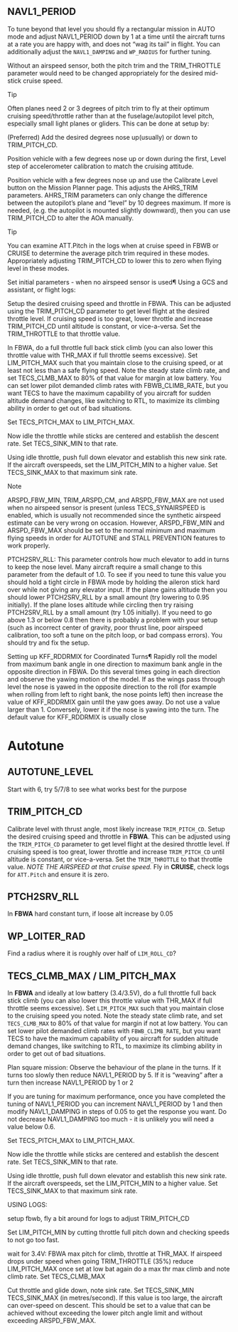 ## NAVL1_PERIOD 

To tune beyond that level you should fly a rectangular mission in AUTO mode and adjust NAVL1_PERIOD down by 1 at a time until the aircraft turns at a rate you are happy with, and does not “wag its tail” in flight.
You can additionally adjust the `NAVL1_DAMPING` and `WP_RADIUS` for further tuning.

Without an airspeed sensor, both the pitch trim and the TRIM_THROTTLE parameter would need to be changed appropriately for the desired mid-stick cruise speed.

Tip

Often planes need 2 or 3 degrees of pitch trim to fly at their optimum cruising speed/throttle rather than at the fuselage/autopilot level pitch, especially small light planes or gliders. This can be done at setup by:

(Preferred) Add the desired degrees nose up(usually) or down to TRIM_PITCH_CD.

Position vehicle with a few degrees nose up or down during the first, Level step of accelerometer calibration to match the cruising attitude.

Position vehicle with a few degrees nose up and use the Calibrate Level button on the Mission Planner page. This adjusts the AHRS_TRIM parameters. AHRS_TRIM parameters can only change the difference between the autopilot’s plane and “level” by 10 degrees maximum. If more is needed, (e.g. the autopilot is mounted slightly downward), then you can use TRIM_PITCH_CD to alter the AOA manually.

Tip

You can examine ATT.Pitch in the logs when at cruise speed in FBWB or CRUISE to determine the average pitch trim required in these modes. Appropriately adjusting TRIM_PITCH_CD to lower this to zero when flying level in these modes.


Set initial parameters - when no airspeed sensor is used¶
Using a GCS and assistant, or flight logs:

Setup the desired cruising speed and throttle in FBWA. This can be adjusted using the TRIM_PITCH_CD parameter to get level flight at the desired throttle level. If cruising speed is too great, lower throttle and increase TRIM_PITCH_CD until altitude is constant, or vice-a-versa. Set the TRIM_THROTTLE to that throttle value.

In FBWA, do a full throttle full back stick climb (you can also lower this throttle value with THR_MAX if full throttle seems excessive). Set LIM_PITCH_MAX such that you maintain close to the cruising speed, or at least not less than a safe flying speed. Note the steady state climb rate, and set TECS_CLMB_MAX to 80% of that value for margin at low battery. You can set lower pilot demanded climb rates with FBWB_CLIMB_RATE, but you want TECS to have the maximum capability of you aircraft for sudden altitude demand changes, like switching to RTL, to maximize its climbing ability in order to get out of bad situations.

Set TECS_PITCH_MAX to LIM_PITCH_MAX.

Now idle the throttle while sticks are centered and establish the descent rate. Set TECS_SINK_MIN to that rate.

Using idle throttle, push full down elevator and establish this new sink rate. If the aircraft overspeeds, set the LIM_PITCH_MIN to a higher value. Set TECS_SINK_MAX to that maximum sink rate.

Note

ARSPD_FBW_MIN, TRIM_ARSPD_CM, and ARSPD_FBW_MAX are not used when no airspeed sensor is present (unless TECS_SYNAIRSPEED is enabled, which is usually not recommended since the synthetic airspeed estimate can be very wrong on occasion. However, ARSPD_FBW_MIN and ARSPD_FBW_MAX should be set to the normal minimum and maximum flying speeds in order for AUTOTUNE and STALL PREVENTION features to work properly.


PTCH2SRV_RLL: This parameter controls how much elevator to add in turns to keep the nose level. Many aircraft require a small change to this parameter from the default of 1.0. To see if you need to tune this value you should hold a tight circle in FBWA mode by holding the aileron stick hard over while not giving any elevator input. If the plane gains altitude then you should lower PTCH2SRV_RLL by a small amount (try lowering to 0.95 initially). If the plane loses altitude while circling then try raising PTCH2SRV_RLL by a small amount (try 1.05 initially). If you need to go above 1.3 or below 0.8 then there is probably a problem with your setup (such as incorrect center of gravity, poor thrust line, poor airspeed calibration, too soft a tune on the pitch loop, or bad compass errors). You should try and fix the setup.


Setting up KFF_RDDRMIX for Coordinated Turns¶
Rapidly roll the model from maximum bank angle in one direction to maximum bank angle in the opposite direction in FBWA. Do this several times going in each direction and observe the yawing motion of the model. If as the wings pass through level the nose is yawed in the opposite direction to the roll (for example when rolling from left to right bank, the nose points left) then increase the value of KFF_RDDRMIX gain until the yaw goes away. Do not use a value larger than 1. Conversely, lower it if the nose is yawing into the turn. The default value for KFF_RDDRMIX is usually close



# Autotune

## AUTOTUNE_LEVEL

Start with 6, try 5/7/8 to see what works best for the purpose

## TRIM_PITCH_CD

Calibrate level with thrust angle, most likely increase `TRIM_PITCH_CD`.
Setup the desired cruising speed and throttle in **FBWA**. This can be adjusted using the `TRIM_PITCH_CD` parameter to get level flight at the desired throttle level. If cruising speed is too great, lower throttle and increase `TRIM_PITCH_CD` until altitude is constant, or vice-a-versa. Set the `TRIM_THROTTLE` to that throttle value.
*NOTE THE AIRSPEED at that cruise speed.*
Fly in **CRUISE**, check logs for `ATT.Pitch` and ensure it is zero.

## PTCH2SRV_RLL

In **FBWA** hard constant turn, if loose alt increase by 0.05

## WP_LOITER_RAD

Find a radius where it is roughly over half of `LIM_ROLL_CD`?

## TECS_CLMB_MAX / LIM_PITCH_MAX

In **FBWA** and ideally at low battery (3.4/3.5V), do a full throttle full back stick climb (you can also lower this throttle value with THR_MAX if full throttle seems excessive). Set `LIM_PITCH_MAX` such that you maintain close to the cruising speed you noted. Note the steady state climb rate, and set `TECS_CLMB_MAX` to 80% of that value for margin if not at low battery. You can set lower pilot demanded climb rates with `FBWB_CLIMB_RATE`, but you want TECS to have the maximum capability of you aircraft for sudden altitude demand changes, like switching to RTL, to maximize its climbing ability in order to get out of bad situations.




Plan square mission:
Observe the behaviour of the plane in the turns. If it turns too slowly then reduce NAVL1_PERIOD by 5. If it is “weaving” after a turn then increase NAVL1_PERIOD by 1 or 2

If you are tuning for maximum performance, once you have completed the tuning of NAVL1_PERIOD you can increment NAVL1_PERIOD by 1 and then modify NAVL1_DAMPING in steps of 0.05 to get the response you want. Do not decrease NAVL1_DAMPING too much - it is unlikely you will need a value below 0.6.






Set TECS_PITCH_MAX to LIM_PITCH_MAX.

Now idle the throttle while sticks are centered and establish the descent rate. Set TECS_SINK_MIN to that rate.

Using idle throttle, push full down elevator and establish this new sink rate. If the aircraft overspeeds, set the LIM_PITCH_MIN to a higher value. Set TECS_SINK_MAX to that maximum sink rate.



USING LOGS:

setup fbwb, fly a bit around for logs to adjust TRIM_PITCH_CD

Set LIM_PITCH_MIN by cutting throttle full pitch down and checking speeds to not go too fast.

wait for 3.4V:
FBWA max pitch for climb, throttle at THR_MAX.
If airspeed drops under speed when going TRIM_THROTTLE (35%) reduce LIM_PITCH_MAX
once set at low bat again do a max thr max climb and note climb rate. Set TECS_CLMB_MAX

Cut throttle and glide down, note sink rate. Set TECS_SINK_MIN
TECS_SINK_MAX (in metres/second). If this value is too large, the aircraft can over-speed on descent. This should be set to a value that can be achieved without exceeding the lower pitch angle limit and without exceeding ARSPD_FBW_MAX.
